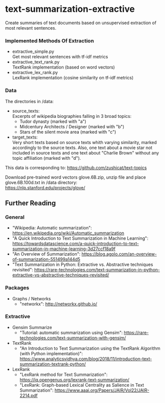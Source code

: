 # text-summarization-extractive
Create summaries of text documents based on unsupervised extraction of most relevant sentences.

### Implemented Methods Of Extraction
- extractive_simple.py    
  Get most relevant sentences with tf-idf metrics
- extractive_text_rank.py    
  TextRank implementation (based on word vectors)
- extractive_lex_rank.py    
  LexRank implementation (cosine similarity on tf-idf metrics)


### Data
The directories in /data:
- source_texts:    
Excerpts of wikipedia biographies falling in 3 broad topics:
    - Tudor dynasty (marked with "a")
    - Midcentury Architects / Designer (marked with "b")
    - Stars of the silent movie area (marked with "c")
- target_texts:   
Very short texts based on source texts whith varying similarity, marked accordingly to the source texts. Also, one text about a movie star not included in source texts and one text about "Charlie Brown" without any topic affiliation (marked with "d").

This data is corresponding to: https://github.com/zushicat/text-topics

Download pre-trained word vectors glove.6B.zip, unzip file and place glove.6B.100d.txt in /data directory:    
https://nlp.stanford.edu/projects/glove/


## Further Reading
### General
- "Wikipedia: Automatic summarization": https://en.wikipedia.org/wiki/Automatic_summarization
- "A Quick Introduction to Text Summarization in Machine Learning": https://towardsdatascience.com/a-quick-introduction-to-text-summarization-in-machine-learning-3d27ccf18a9f
- "An Overview of Summarization": https://blog.agolo.com/an-overview-of-summarization-551499a144d5
- "Text Summarization in Python: Extractive vs. Abstractive techniques revisited": https://rare-technologies.com/text-summarization-in-python-extractive-vs-abstractive-techniques-revisited/

### Packages
- Graphs / Networks
    - "networkx": http://networkx.github.io/

### Extractive
- Gensim Summarize
    - "Tutorial: automatic summarization using Gensim": https://rare-technologies.com/text-summarization-with-gensim/
- TextRank
    - "An Introduction to Text Summarization using the TextRank Algorithm (with Python implementation)": https://www.analyticsvidhya.com/blog/2018/11/introduction-text-summarization-textrank-python/
- LexRank
    - "LexRank method for Text Summarization": https://iq.opengenus.org/lexrank-text-summarization/
    - "LexRank: Graph-based Lexical Centrality as Salience in Text Summarization": https://www.aaai.org/Papers/JAIR/Vol22/JAIR-2214.pdf

